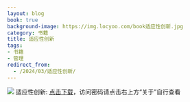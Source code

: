 ```yaml
---
layout: blog
book: true
background-image: https://img.locyoo.com/book适应性创新.jpg
category: 书籍
title: 适应性创新
tags:
- 书籍
- 管理
redirect_from:
  - /2024/03/适应性创新/
---
```

![](https://img.locyoo.com/book适应性创新.jpg)
适应性创新: <a name = "ref1" href="https://089m.com/f/50983618-1314175769-fb5e7a?p=3619">点击下载</a>，访问密码请点击右上方“关于”自行查看